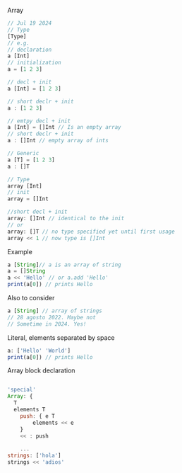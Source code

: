 Array

```js
// Jul 19 2024
// Type
[Type]
// e.g.
// declaration
a [Int]
// initialization
a = [1 2 3]

// decl + init
a [Int] = [1 2 3]

// short declr + init
a : [1 2 3]

// emtpy decl + init
a [Int] = []Int // Is an empty array
// short declr + init
a : []Int // empty array of ints 

// Generic
a [T] = [1 2 3]
a : []T
```

```javascript
// Type
array [Int]
// init
array = []Int

//short decl + init 
array: []Int // identical to the init 
// or 
array: []T // no type specified yet until first usage
array << 1 // now type is []Int
```

Example

```javascript
a [String]// a is an array of string
a = []String
a << 'Hello' // or a.add 'Hello'
print(a[0]) // prints Hello

```
Also to consider

```javascript
a [String] // array of strings
// 28 agosto 2022. Maybe not
// Sometime in 2024. Yes!
```
	

Literal, elements separated by space

```javascript
a: ['Hello' 'World']
print(a[0]) // prints Hello
```

Array block declaration
```javascript

'special'
Array: {
  T
  elements T
	push: { e T 
    	elements << e
	}
	<< : push
	
	... 
strings: ['hola']
strings << 'adios'
```
